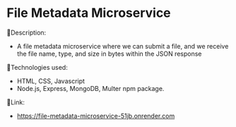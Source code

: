 # File Metadata Microservice

:page_facing_up:Description:

- A file metadata microservice where we can submit a file, and we receive the file name, type, and size in bytes within the JSON response

:wrench:Technologies used:

- HTML, CSS, Javascript
- Node.js, Express, MongoDB, Multer npm package.

:link:Link:

- https://file-metadata-microservice-51jb.onrender.com
